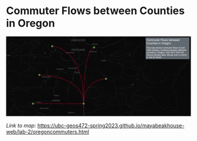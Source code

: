 # Commuter Flows between Counties in Oregon #

![](screenshot.png)

*Link to map:* https://ubc-geos472-spring2023.github.io/mayabeakhouse-web/lab-2/oregoncommuters.html
